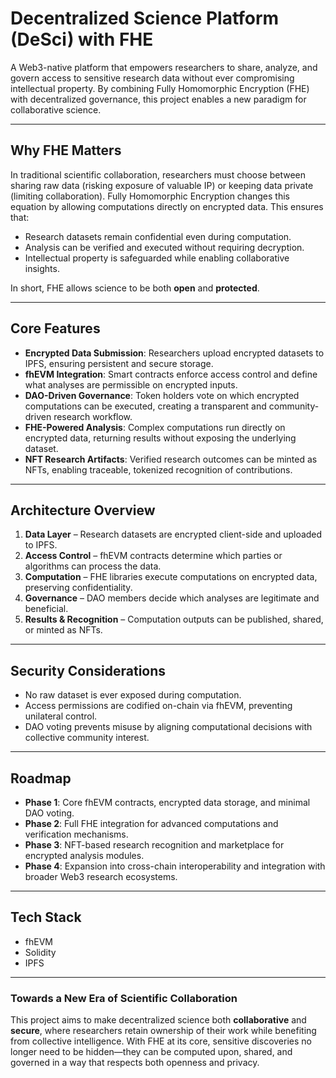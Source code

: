# Decentralized Science Platform (DeSci) with FHE

A Web3-native platform that empowers researchers to share, analyze, and govern access to sensitive research data without ever compromising intellectual property. By combining Fully Homomorphic Encryption (FHE) with decentralized governance, this project enables a new paradigm for collaborative science.

---

## Why FHE Matters

In traditional scientific collaboration, researchers must choose between sharing raw data (risking exposure of valuable IP) or keeping data private (limiting collaboration). Fully Homomorphic Encryption changes this equation by allowing computations directly on encrypted data. This ensures that:

- Research datasets remain confidential even during computation.  
- Analysis can be verified and executed without requiring decryption.  
- Intellectual property is safeguarded while enabling collaborative insights.  

In short, FHE allows science to be both **open** and **protected**.

---

## Core Features

- **Encrypted Data Submission**: Researchers upload encrypted datasets to IPFS, ensuring persistent and secure storage.  
- **fhEVM Integration**: Smart contracts enforce access control and define what analyses are permissible on encrypted inputs.  
- **DAO-Driven Governance**: Token holders vote on which encrypted computations can be executed, creating a transparent and community-driven research workflow.  
- **FHE-Powered Analysis**: Complex computations run directly on encrypted data, returning results without exposing the underlying dataset.  
- **NFT Research Artifacts**: Verified research outcomes can be minted as NFTs, enabling traceable, tokenized recognition of contributions.  

---

## Architecture Overview

1. **Data Layer** – Research datasets are encrypted client-side and uploaded to IPFS.  
2. **Access Control** – fhEVM contracts determine which parties or algorithms can process the data.  
3. **Computation** – FHE libraries execute computations on encrypted data, preserving confidentiality.  
4. **Governance** – DAO members decide which analyses are legitimate and beneficial.  
5. **Results & Recognition** – Computation outputs can be published, shared, or minted as NFTs.  

---

## Security Considerations

- No raw dataset is ever exposed during computation.  
- Access permissions are codified on-chain via fhEVM, preventing unilateral control.  
- DAO voting prevents misuse by aligning computational decisions with collective community interest.  

---

## Roadmap

- **Phase 1**: Core fhEVM contracts, encrypted data storage, and minimal DAO voting.  
- **Phase 2**: Full FHE integration for advanced computations and verification mechanisms.  
- **Phase 3**: NFT-based research recognition and marketplace for encrypted analysis modules.  
- **Phase 4**: Expansion into cross-chain interoperability and integration with broader Web3 research ecosystems.  

---

## Tech Stack

- fhEVM  
- Solidity  
- IPFS  

---

### Towards a New Era of Scientific Collaboration

This project aims to make decentralized science both **collaborative** and **secure**, where researchers retain ownership of their work while benefiting from collective intelligence. With FHE at its core, sensitive discoveries no longer need to be hidden—they can be computed upon, shared, and governed in a way that respects both openness and privacy.
